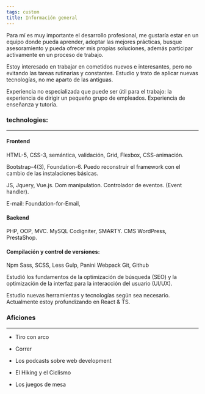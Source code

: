 ```yaml
---
tags: custom
title: Información general
---
```


Para mí es muy importante el desarrollo profesional, me gustaría estar en un equipo donde pueda aprender, adoptar las mejores prácticas, busque asesoramiento y pueda ofrecer mis propias soluciones, además participar activamente en un proceso de trabajo. 

Estoy interesado en trabajar en cometidos nuevos e interesantes, pero no evitando las tareas rutinarias y constantes. Estudio y trato de aplicar nuevas tecnologías, no me aparto de las antiguas.

Experiencia no especializada que puede ser útil para el trabajo: la experiencia de dirigir un pequeño grupo de empleados. 
Experiencia de enseñanza y tutoría. 

### technologies:
--- 

#### Frontend

HTML-5, CSS-3, semántica, validación, Grid, Flexbox, CSS-animación.

Bootstrap-4(3), Foundation-6. Puedo reconstruir el framework con el cambio de las instalaciones básicas.

JS, Jquery, Vue.js. Dom manipulation. Controlador de eventos. (Event handler). 

E-mail: Foundation-for-Email, 

#### Backend

PHP, OOP, MVC.
MySQL
Codigniter, SMARTY.
CMS WordPress, PrestaShop.

#### Compilación y control de versiones:

Npm
Sass, SCSS, Less
Gulp, Panini
Webpack
Git, Github

Estudió los fundamentos de la optimización de búsqueda (SEO) y la optimización de la interfaz para la interacción del usuario (UI/UX). 

Estudio nuevas herramientas y tecnologías según sea necesario. Actualmente estoy profundizando en React & TS.


### Aficiones
--- 

* Tiro con arco

* Correr

* Los podcasts sobre web development

* El Hiking y el Ciclismo

* Los juegos de mesa
